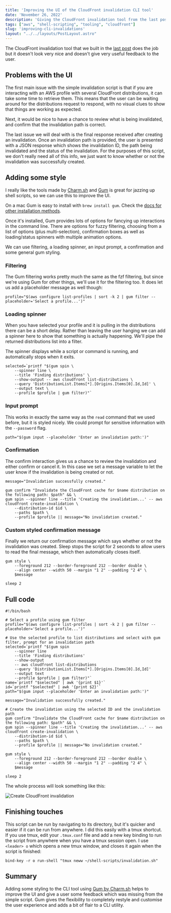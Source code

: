 ```yaml
---
title: 'Improving the UI of the CloudFront invalidation CLI tool'
date: 'November 26, 2022'
description: 'Giving the CloudFront invalidation tool from the last post a nicer UI using Gum from Charm.sh'
tags: ["aws", "shell-scripting", "tooling", "cloudfront"]
slug: 'improving-cli-invalidations'
layout: "../../layouts/PostLayout.astro"
---
```


The CloudFront invalidation tool that we built in the [last post](/posts/cloudfront-invalidation) does the job but it doesn't look very nice and doesn't give very useful feedback to the user.

## Problems with the UI

The first main issue with the simple invalidation script is that if you are interacting with an AWS profile with several CloudFront distributions, it can take some time to retrieve them. This means that the user can be waiting around for the distributions request to respond, with no visual clues to show that things are working as expected.

Next, it would be nice to have a chance to review what is being invalidated, and confirm that the invalidation path is correct.

The last issue we will deal with is the final response received after creating an invalidation. Once an invalidation path is provided, the user is presented with a JSON response which shows the invalidation ID, the path being invalidated and the status of the invalidation. For the purposes of this script, we don't really need all of this info, we just want to know whether or not the invalidation was successfully created.

## Adding some style

I really like the tools made by [Charm.sh](https://github.com/charmbracelet) and [Gum](https://github.com/charmbracelet/gum) is great for jazzing up shell scripts, so we can use this to improve the UI.

On a mac Gum is easy to install with `brew install gum`. Check the [docs for other installation methods](https://github.com/charmbracelet/gum#installation).

Once it's installed, Gum provides lots of options for fancying up interactions in the command line. There are options for fuzzy filtering, choosing from a list of options (plus multi-selection), confirmation boxes as well as loading/status spinners with multiple animation options.

We can use filtering, a loading spinner, an input prompt, a confirmation and some general gum styling.

### Filtering

The Gum filtering works pretty much the same as the fzf filtering, but since we're using Gum for other things, we'll use it for the filtering too. It does let us add a placeholder message as well though:

```shell
profile="$(aws configure list-profiles | sort -k 2 | gum filter --placeholder='Select a profile...')"
```

### Loading spinner

When you have selected your profile and it is pulling in the distributions there can be a short delay. Rather than leaving the user hanging we can add a spinner here to show that something is actually happening. We'll pipe the returned distributions list into a filter.

The spinner displays while a script or command is running, and automatically stops when it exits.

```shell
selected=`printf "$(gum spin \
    --spinner line \
    --title 'Finding distributions' \
    --show-output -- aws cloudfront list-distributions \
    --query 'DistributionList.Items[*].[Origins.Items[0].Id,Id]' \
    --output text \
    --profile $profile | gum filter)"`
```

### Input prompt

This works in exactly the same way as the `read` command that we used before, but it is styled nicely. We could prompt for sensitive information with the `--password` flag.

```shell
path="$(gum input --placeholder 'Enter an invalidation path:')"
```

### Confirmation

The confirm interaction gives us a chance to review the invalidation and either confirm or cancel it. In this case we set a message variable to let the user know if the invalidation is being created or not.

```shell
message="Invalidation successfully created."

gum confirm "Invalidate the CloudFront cache for $name distribution on the following path: $path" && \
gum spin --spinner line --title 'Creating the invalidation...' -- aws cloudfront create-invalidation \
    --distribution-id $id \
    --paths $path \
    --profile $profile || message="No invalidation created."
```

### Custom styled confirmation message

Finally we return our confirmation message which says whether or not the invalidation was created. Sleep stops the script for 2 seconds to allow users to read the final message, which then automatically closes itself.

```shell
gum style \
    --foreground 212 --border-foreground 212 --border double \
    --align center --width 50 --margin "1 2" --padding "2 4" \
    $message

sleep 2
```

## Full code

```shell
#!/bin/bash

# Select a profile using gum filter
profile="$(aws configure list-profiles | sort -k 2 | gum filter --placeholder='Select a profile...')"

# Use the selected profile to list distributions and select with gum filter, prompt for an invalidation path
selected=`printf "$(gum spin 
    --spinner line 
    --title 'Finding distributions' 
    --show-output 
    -- aws cloudfront list-distributions 
    --query 'DistributionList.Items[*].[Origins.Items[0].Id,Id]' 
    --output text 
    --profile $profile | gum filter)"`
name=`printf "$selected" | awk '{print $1}'`
id=`printf "$selected" | awk '{print $2}'`
path="$(gum input --placeholder 'Enter an invalidation path:')"

message="Invalidation successfully created."

# Create the invalidation using the selected ID and the invalidation path
gum confirm "Invalidate the CloudFront cache for $name distribution on the following path: $path" && \
gum spin --spinner line --title 'Creating the invalidation...' -- aws cloudfront create-invalidation \
    --distribution-id $id \
    --paths $path \
    --profile $profile || message="No invalidation created."

gum style \
    --foreground 212 --border-foreground 212 --border double \
    --align center --width 50 --margin "1 2" --padding "2 4" \
    $message

sleep 2
```

The whole process will look something like this:

![Create CloudFront invalidation](/assets/gum-invalidations.gif "Styled Cloudfront invalidations with the CLI")

## Finishing touches

This script can be run by navigating to its directory, but it's quicker and easier if it can be run from anywhere. I did this easily with a tmux shortcut. If you use tmux, edit your `.tmux.conf` file and add a new key binding to run the script from anywhere when you have a tmux session open. I use `<leader> o` which opens a new tmux window, and closes it again when the script is finished:

```shell
bind-key -r o run-shell "tmux neww ~/shell-scripts/invalidation.sh"
```

## Summary

Adding some styling to the CLI tool using [Gum by Charm.sh](https://github.com/charmbracelet/gum) helps to improve the UI and give a user some feedback which was missing from the simple script. Gum gives the flexibility to completely restyle and customise the user experience and adds a bit of flair to a CLI utility.
